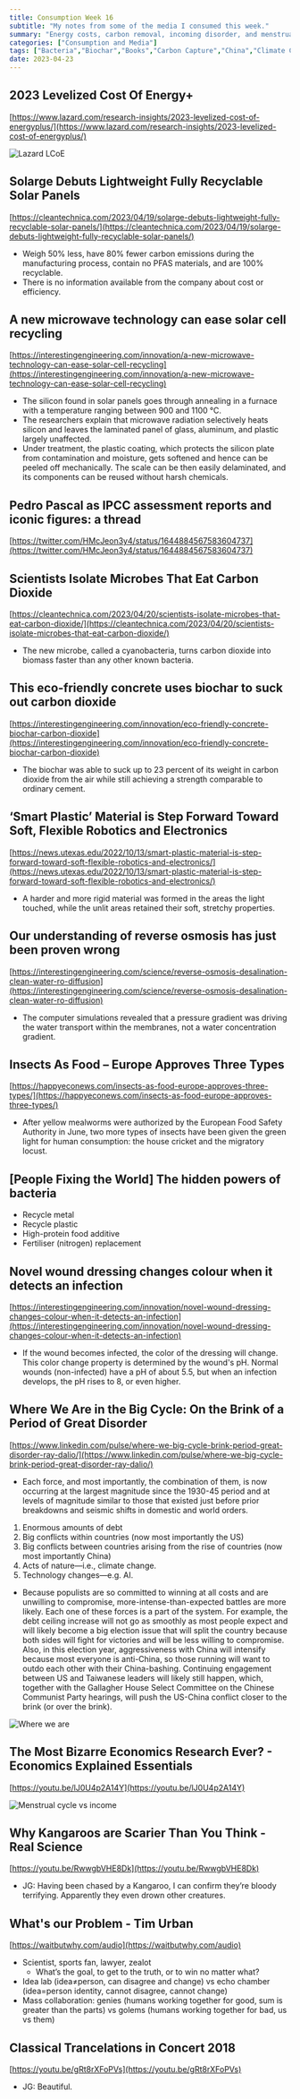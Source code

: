 ```yaml
---
title: Consumption Week 16
subtitle: "My notes from some of the media I consumed this week."
summary: "Energy costs, carbon removal, incoming disorder, and menstrual income."
categories: ["Consumption and Media"]
tags: ["Bacteria","Biochar","Books","Carbon Capture","China","Climate Change","COncrete","Conflict","Debt","Economic Cycles","Energy","Entomophagy","Insects","Kangaroos","Medicine","Menstrual Cycles","Music","Plastic","Ray Dalio","Recycling","Science","Solar","Trance","War","Wind"]
date: 2023-04-23
---
```

## 2023 Levelized Cost Of Energy+

[https://www.lazard.com/research-insights/2023-levelized-cost-of-energyplus/](https://www.lazard.com/research-insights/2023-levelized-cost-of-energyplus/)

![Lazard LCoE](/images/sections/consumption-and-media/week16-0.png)

## Solarge Debuts Lightweight Fully Recyclable Solar Panels

[https://cleantechnica.com/2023/04/19/solarge-debuts-lightweight-fully-recyclable-solar-panels/](https://cleantechnica.com/2023/04/19/solarge-debuts-lightweight-fully-recyclable-solar-panels/)

- Weigh 50% less, have 80% fewer carbon emissions during the manufacturing process, contain no PFAS materials, and are 100% recyclable.
- There is no information available from the company about cost or efficiency.

## A new microwave technology can ease solar cell recycling

[https://interestingengineering.com/innovation/a-new-microwave-technology-can-ease-solar-cell-recycling](https://interestingengineering.com/innovation/a-new-microwave-technology-can-ease-solar-cell-recycling)

- The silicon found in solar panels goes through annealing in a furnace with a temperature ranging between 900 and 1100 °C.
- The researchers explain that microwave radiation selectively heats silicon and leaves the laminated panel of glass, aluminum, and plastic largely unaffected.
- Under treatment, the plastic coating, which protects the silicon plate from contamination and moisture, gets softened and hence can be peeled off mechanically. The scale can be then easily delaminated, and its components can be reused without harsh chemicals.

## Pedro Pascal as IPCC assessment reports and iconic figures: a thread

[https://twitter.com/HMcJeon3y4/status/1644884567583604737](https://twitter.com/HMcJeon3y4/status/1644884567583604737)

## Scientists Isolate Microbes That Eat Carbon Dioxide

[https://cleantechnica.com/2023/04/20/scientists-isolate-microbes-that-eat-carbon-dioxide/](https://cleantechnica.com/2023/04/20/scientists-isolate-microbes-that-eat-carbon-dioxide/)

- The new microbe, called a cyanobacteria, turns carbon dioxide into biomass faster than any other known bacteria.

## This eco-friendly concrete uses biochar to suck out carbon dioxide

[https://interestingengineering.com/innovation/eco-friendly-concrete-biochar-carbon-dioxide](https://interestingengineering.com/innovation/eco-friendly-concrete-biochar-carbon-dioxide)

- The biochar was able to suck up to 23 percent of its weight in carbon dioxide from the air while still achieving a strength comparable to ordinary cement.

## ‘Smart Plastic’ Material is Step Forward Toward Soft, Flexible Robotics and Electronics

[https://news.utexas.edu/2022/10/13/smart-plastic-material-is-step-forward-toward-soft-flexible-robotics-and-electronics/](https://news.utexas.edu/2022/10/13/smart-plastic-material-is-step-forward-toward-soft-flexible-robotics-and-electronics/)

- A harder and more rigid material was formed in the areas the light touched, while the unlit areas retained their soft, stretchy properties.

## Our understanding of reverse osmosis has just been proven wrong

[https://interestingengineering.com/science/reverse-osmosis-desalination-clean-water-ro-diffusion](https://interestingengineering.com/science/reverse-osmosis-desalination-clean-water-ro-diffusion)

- The computer simulations revealed that a pressure gradient was driving the water transport within the membranes, not a water concentration gradient.

## Insects As Food – Europe Approves Three Types

[https://happyeconews.com/insects-as-food-europe-approves-three-types/](https://happyeconews.com/insects-as-food-europe-approves-three-types/)

- After yellow mealworms were authorized by the European Food Safety Authority in June, two more types of insects have been given the green light for human consumption: the house cricket and the migratory locust.

## [People Fixing the World] The hidden powers of bacteria

- Recycle metal
- Recycle plastic
- High-protein food additive
- Fertiliser (nitrogen) replacement

## Novel wound dressing changes colour when it detects an infection

[https://interestingengineering.com/innovation/novel-wound-dressing-changes-colour-when-it-detects-an-infection](https://interestingengineering.com/innovation/novel-wound-dressing-changes-colour-when-it-detects-an-infection)

- If the wound becomes infected, the color of the dressing will change. This color change property is determined by the wound's pH. Normal wounds (non-infected) have a pH of about 5.5, but when an infection develops, the pH rises to 8, or even higher.

## Where We Are in the Big Cycle: On the Brink of a Period of Great Disorder

[https://www.linkedin.com/pulse/where-we-big-cycle-brink-period-great-disorder-ray-dalio/](https://www.linkedin.com/pulse/where-we-big-cycle-brink-period-great-disorder-ray-dalio/)

- Each force, and most importantly, the combination of them, is now occurring at the largest magnitude since the 1930-45 period and at levels of magnitude similar to those that existed just before prior breakdowns and seismic shifts in domestic and world orders.
1. Enormous amounts of debt
2. Big conflicts within countries (now most importantly the US)
3. Big conflicts between countries arising from the rise of countries (now most importantly China)
4. Acts of nature—i.e., climate change.
5. Technology changes—e.g. AI.
- Because populists are so committed to winning at all costs and are unwilling to compromise, more-intense-than-expected battles are more likely. Each one of these forces is a part of the system. For example, the debt ceiling increase will not go as smoothly as most people expect and will likely become a big election issue that will split the country because both sides will fight for victories and will be less willing to compromise. Also, in this election year, aggressiveness with China will intensify because most everyone is anti-China, so those running will want to outdo each other with their China-bashing. Continuing engagement between US and Taiwanese leaders will likely still happen, which, together with the Gallagher House Select Committee on the Chinese Communist Party hearings, will push the US-China conflict closer to the brink (or over the brink).

![Where we are](/images/sections/consumption-and-media/week16-1.png)

## The Most Bizarre Economics Research Ever? - Economics Explained Essentials

[https://youtu.be/lJ0U4p2A14Y](https://youtu.be/lJ0U4p2A14Y)

![Menstrual cycle vs income](/images/sections/consumption-and-media/week16-2.png)

## Why Kangaroos are Scarier Than You Think - Real Science

[https://youtu.be/RwwgbVHE8Dk](https://youtu.be/RwwgbVHE8Dk)

- JG: Having been chased by a Kangaroo, I can confirm they’re bloody terrifying. Apparently they even drown other creatures.

## What's our Problem - Tim Urban

[https://waitbutwhy.com/audio](https://waitbutwhy.com/audio)

- Scientist, sports fan, lawyer, zealot
    - What’s the goal, to get to the truth, or to win no matter what?
- Idea lab (idea≠person, can disagree and change) vs echo chamber (idea=person identity, cannot disagree, cannot change)
- Mass collaboration: genies (humans working together for good, sum is greater than the parts) vs golems (humans working together for bad, us vs them)

## Classical Trancelations in Concert 2018

[https://youtu.be/gRt8rXFoPVs](https://youtu.be/gRt8rXFoPVs)

- JG: Beautiful.